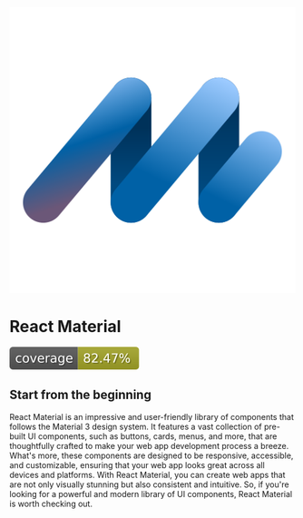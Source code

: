 ![Logo](./public/react-material.png)

# React Material

![Coverage](./badges.svg)

## Start from the beginning

React Material is an impressive and user-friendly library of components that follows the Material 3 design system. It features a vast collection of pre-built UI components, such as buttons, cards, menus, and more, that are thoughtfully crafted to make your web app development process a breeze. What's more, these components are designed to be responsive, accessible, and customizable, ensuring that your web app looks great across all devices and platforms. With React Material, you can create web apps that are not only visually stunning but also consistent and intuitive. So, if you're looking for a powerful and modern library of UI components, React Material is worth checking out.
